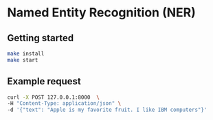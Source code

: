 # Named Entity Recognition (NER)

## Getting started

```bash
make install
make start
```

## Example request
```bash
curl -X POST 127.0.0.1:8000  \
-H "Content-Type: application/json" \
-d '{"text": "Apple is my favorite fruit. I like IBM computers"}'
```
